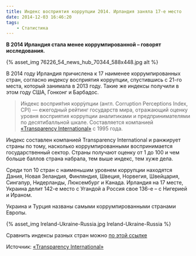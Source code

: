 ```yaml
---
title: Индекс восприятия коррупции 2014. Ирландия заняла 17-е место
date: 2014-12-03 16:46:20
tags:
    - Статистика
---
```


**В 2014 Ирландия стала менее коррумпированной – говорят исследования.**

{% asset_img 76226_54_news_hub_70344_588x448.jpg alt %}

В 2014 году Ирландия причислена к 17 наименее коррумпированных стран, согласно индексу восприятия коррупции, спустившись с 21-го места, который занимала в 2013 году. Такие же индексы получили в этом году США, Гонконг и Барбадос.
<!-- more -->
>  И́ндекс восприя́тия корр́упции (англ. Corruption Perceptions Index, CPI) — ежегодный рейтинг государств мира, отражающий оценку уровня восприятия коррупции аналитиками и предпринимателями по десятибалльной шкале. Составляется компанией [«Transparency International»](http://www.transparency.org/cpi2014/results) с 1995 года. 

Индекс составлен компанией Transparency International и ранжирует страны по тому, насколько коррумпированными воспринимается государственный сектор. Страны получают оценку от 1 до 100 и чем больше баллов страна набрала, тем выше индекс, тем хуже дела.

Среди топ 10 стран с наименьшим уровнем коррупции находятся  Дания, Новая Зеландия,  Финляндия, Швеция, Норвегия, Швейцария, Сингапур, Нидерланды, Люксембург и Канада. Ирландия на 17 месте, Украина делит  142-е место с Угандой а  Россия свое  136-е – с Нигерией и Ираном. 

Украина и Турция названы самыми коррумпированными странами Европы.

{% asset_img Ireland-Ukraine-Russia.jpg Ireland-Ukraine-Russia %}

Сравнить индексы разных стран можно [по этой ссылке](http://www.transparency.org/cpi2014/infographic/compare)

Источник: [«Transparency International»](http://www.transparency.org)

